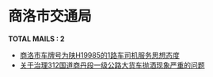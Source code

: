 # 商洛市交通局

__TOTAL MAILS : 2__
- [商洛市车牌号为陕H19985的1路车司机服务思想态度](../../category/letters/6603.md)
- [关于治理312国道商丹段一级公路大货车抛洒现象严重的问题](../../category/letters/4620.md)